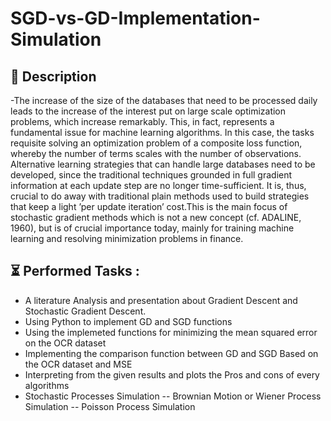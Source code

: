 # SGD-vs-GD-Implementation-Simulation
  
## 📝 Description
-The increase of the size of the databases that need to be processed daily leads to the increase of the interest put on large scale optimization problems, which increase remarkably. This, in fact, represents a fundamental issue for machine learning algorithms. In this case, the tasks requisite solving an optimization problem of a composite loss function, whereby the number of terms scales with the number of observations. Alternative learning strategies that can handle large databases need to be developed, since the traditional techniques grounded in full gradient information at each update step are no longer time-sufficient. It is, thus, crucial to do away with traditional plain methods used to build strategies that keep a light ’per update iteration’ cost.This is the main focus of stochastic gradient methods which is not a new concept (cf. ADALINE, 1960), but is of crucial importance today, mainly for training machine learning and resolving minimization problems in finance.

## ⏳ Performed Tasks :
-  A literature Analysis and presentation about Gradient Descent and Stochastic Gradient Descent.
- Using Python to implement GD and SGD functions
- Using the implemeted functions for minimizing the mean squared error on the OCR dataset
- Implementing the comparison function between GD and SGD Based on the OCR dataset and MSE
- Interpreting from the given results and plots the Pros and cons of every algorithms
- Stochastic Processes Simulation
-- Brownian Motion or Wiener Process Simulation
--  Poisson Process Simulation
